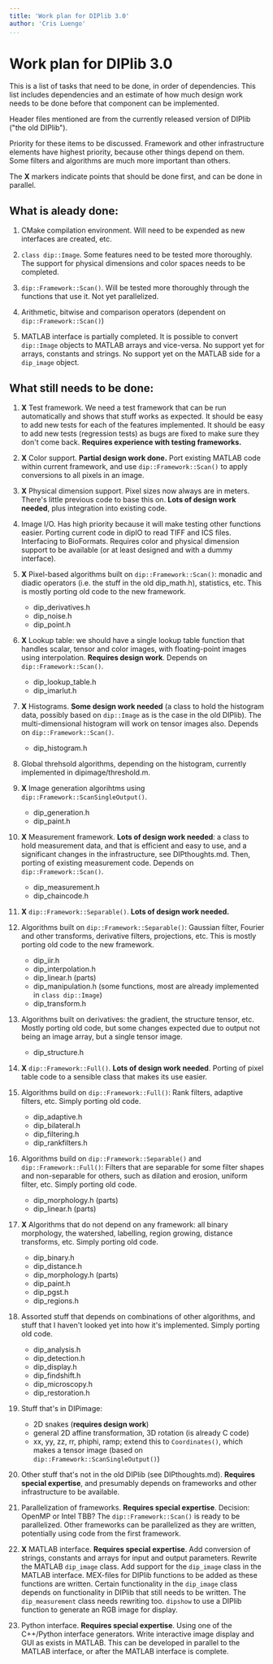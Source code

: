 ```yaml
---
title: 'Work plan for DIPlib 3.0'
author: 'Cris Luengo'
...
```


# Work plan for DIPlib 3.0

This is a list of tasks that need to be done, in order of dependencies.
This list includes dependencies and an estimate of how much design work needs
to be done before that component can be implemented.

Header files mentioned are from the currently released version of DIPlib ("the old DIPlib").

Priority for these items to be discussed. Framework and other infrastructure
elements have highest priority, because other things depend on them. Some filters
and algorithms are much more important than others.

The **X** markers indicate points that should be done first, and can be
done in parallel.

## What is aleady done:

1.  CMake compilation environment. Will need to be expended as new interfaces are
    created, etc.

2.  `class dip::Image`. Some features need to be tested more thoroughly. The support
    for physical dimensions and color spaces needs to be completed.

3.  `dip::Framework::Scan()`. Will be tested more thoroughly through the functions
    that use it. Not yet parallelized.

4.  Arithmetic, bitwise and comparison operators (dependent on `dip::Framework::Scan()`)

5.  MATLAB interface is partially completed. It is possible to convert `dip::Image`
    objects to MATLAB arrays and vice-versa. No support yet for arrays, constants
    and strings. No support yet on the MATLAB side for a `dip_image` object.

## What still needs to be done:

1.  **X**
    Test framework. We need a test framework that can be run automatically and
    shows that stuff works as expected. It should be easy to add new tests for each
    of the features implemented. It should be easy to add new tests (regression tests)
    as bugs are fixed to make sure they don't come back.
    **Requires experience with testing frameworks.**

2.  **X**
    Color support. **Partial design work done.** Port existing MATLAB code within
    current framework, and use `dip::Framework::Scan()` to apply conversions to all
    pixels in an image.

3.  **X**
    Physical dimension support. Pixel sizes now always are in meters. There's little
    previous code to base this on. **Lots of design work needed**, plus integration into
    existing code.

4.  Image I/O. Has high priority because it will make testing other functions easier.
    Porting current code in dipIO to read TIFF and ICS files. Interfacing to
    BioFormats. Requires color and physical dimension support to be available (or
    at least designed and with a dummy interface).

5.  **X**
    Pixel-based algorithms built on `dip::Framework::Scan()`: monadic and
    diadic operators (i.e. the stuff in the old dip_math.h), statistics, etc. This is
    mostly porting old code to the new framework.
    - dip_derivatives.h
    - dip_noise.h
    - dip_point.h

7.  **X**
    Lookup table: we should have a single lookup table function that handles scalar,
    tensor and color images, with floating-point images using interpolation.
    **Requires design work**. Depends on `dip::Framework::Scan()`.
    - dip_lookup_table.h
    - dip_imarlut.h

6.  **X**
    Histograms. **Some design work needed** (a class to hold the histogram data, possibly
    based on `dip::Image` as is the case in the old DIPlib). The multi-dimensional
    histogram will work on tensor images also. Depends on `dip::Framework::Scan()`.
    - dip_histogram.h

7.  Global threhsold algorithms, depending on the histogram, currently implemented
    in dipimage/threshold.m.

8.  **X**
    Image generation algorihtms using `dip::Framework::ScanSingleOutput()`.
    - dip_generation.h
    - dip_paint.h

9.  **X**
    Measurement framework. **Lots of design work needed**: a class to hold measurement
    data, and that is efficient and easy to use, and a significant changes in the
    infrastructure, see DIPthoughts.md. Then, porting of existing measurement code.
    Depends on `dip::Framework::Scan()`.
    - dip_measurement.h
    - dip_chaincode.h

10. **X**
    `dip::Framework::Separable()`. **Lots of design work needed.**

11. Algorithms built on `dip::Framework::Separable()`: Gaussian filter, Fourier
    and other transforms, derivative filters, projections, etc. This is mostly porting
    old code to the new framework.
    - dip_iir.h
    - dip_interpolation.h
    - dip_linear.h (parts)
    - dip_manipulation.h (some functions, most are already implemented in `class dip::Image`)
    - dip_transform.h

12. Algorithms built on derivatives: the gradient, the structure tensor, etc.
    Mostly porting old code, but some changes expected due to output not being an
    image array, but a single tensor image.
    - dip_structure.h

13. **X**
    `dip::Framework::Full()`. **Lots of design work needed**. Porting of pixel table
    code to a sensible class that makes its use easier.

14. Algorithms build on `dip::Framework::Full()`: Rank filters, adaptive filters, etc.
    Simply porting old code.
    - dip_adaptive.h
    - dip_bilateral.h
    - dip_filtering.h
    - dip_rankfilters.h

15. Algorithms build on `dip::Framework::Separable()` and `dip::Framework::Full()`:
    Filters that are separable for some filter shapes and non-separable for others,
    such as dilation and erosion, uniform filter, etc. Simply porting old code.
    - dip_morphology.h (parts)
    - dip_linear.h (parts)

16. **X**
    Algorithms that do not depend on any framework: all binary morphology, the
    watershed, labelling, region growing, distance transforms, etc.
    Simply porting old code.
    - dip_binary.h
    - dip_distance.h
    - dip_morphology.h (parts)
    - dip_paint.h
    - dip_pgst.h
    - dip_regions.h

17. Assorted stuff that depends on combinations of other algorithms, and stuff that
    I haven't looked yet into how it's implemented. Simply porting old code.
    - dip_analysis.h
    - dip_detection.h
    - dip_display.h
    - dip_findshift.h
    - dip_microscopy.h
    - dip_restoration.h

18. Stuff that's in DIPimage:
    - 2D snakes (**requires design work**)
    - general 2D affine transformation, 3D rotation (is already C code)
    - xx, yy, zz, rr, phiphi, ramp; extend this to `Coordinates()`, which makes a
      tensor image (based on `dip::Framework::ScanSingleOutput()`)

18. Other stuff that's not in the old DIPlib (see DIPthoughts.md).
    **Requires special expertise**, and presumably depends on frameworks and other
    infrastructure to be available.

19. Parallelization of frameworks. **Requires special expertise**. Decision:
    OpenMP or Intel TBB? The `dip::Framework::Scan()` is ready to be parallelized.
    Other frameworks can be parallelized as they are written, potentially using
    code from the first framework.

20. **X**
    MATLAB interface. **Requires special expertise**. Add conversion of strings,
    constants and arrays for input and output parameters. Rewrite the MATLAB
    `dip_image` class. Add support for the `dip_image` class in the MATLAB interface.
    MEX-files for DIPlib functions to be added as these functions are written.
    Certain functionality in the `dip_image` class depends on functionality in
    DIPlib that still needs to be written. The `dip_measurement` class needs
    rewriting too. `dipshow` to use a DIPlib function to generate an RGB image for
    display.

21. Python interface. **Requires special expertise**. Using one of the C++/Python
    interface generators. Write interactive image display and GUI as exists in
    MATLAB. This can be developed in parallel to the MATLAB interface, or after
    the MATLAB interface is complete.
